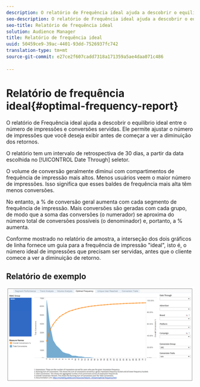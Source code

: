 ```yaml
---
description: O relatório de Frequência ideal ajuda a descobrir o equilíbrio ideal entre o número de impressões e conversões servidas. Ele permite ajustar o número de impressões que você deseja exibir antes de começar a ver a diminuição dos retornos.
seo-description: O relatório de Frequência ideal ajuda a descobrir o equilíbrio ideal entre o número de impressões e conversões servidas. Ele permite ajustar o número de impressões que você deseja exibir antes de começar a ver a diminuição dos retornos.
seo-title: Relatório de frequência ideal
solution: Audience Manager
title: Relatório de frequência ideal
uuid: 50459ce9-39ac-4401-93dd-7526937fc742
translation-type: tm+mt
source-git-commit: e27ce2f607cadd7318a171359a5ae4daa071c486

---
```



# Relatório de frequência ideal{#optimal-frequency-report}

O relatório de Frequência ideal ajuda a descobrir o equilíbrio ideal entre o número de impressões e conversões servidas. Ele permite ajustar o número de impressões que você deseja exibir antes de começar a ver a diminuição dos retornos.

O relatório tem um intervalo de retrospectiva de 30 dias, a partir da data escolhida no [!UICONTROL Date Through] seletor.

O volume de conversão geralmente diminui com compartimentos de frequência de impressão mais altos. Menos usuários veem o maior número de impressões. Isso significa que esses baldes de frequência mais alta têm menos conversões.

No entanto, a % de conversão geral aumenta com cada segmento de frequência de impressão. Mais conversões são geradas com cada grupo, de modo que a soma das conversões (o numerador) se aproxima do número total de conversões possíveis (o denominador) e, portanto, a % aumenta.

Conforme mostrado no relatório de amostra, a interseção dos dois gráficos de linha fornece um guia para a frequência de impressão "ideal", isto é, o número ideal de impressões que precisam ser servidas, antes que o cliente comece a ver a diminuição de retorno.

## Relatório de exemplo

![frequência ideal](assets/optimal-frequency.png)